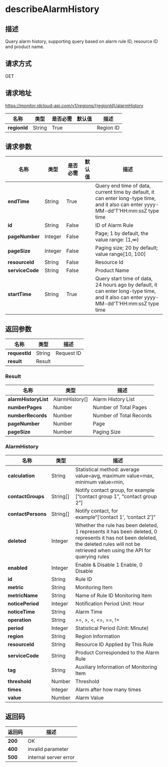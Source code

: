 # describeAlarmHistory


## 描述
Query alarm history, supporting query based on alarm rule ID, resource ID and product name.

## 请求方式
GET

## 请求地址
https://monitor.jdcloud-api.com/v1/regions/{regionId}/alarmHistory

|名称|类型|是否必需|默认值|描述|
|---|---|---|---|---|
|**regionId**|String|True| |Region ID|

## 请求参数
|名称|类型|是否必需|默认值|描述|
|---|---|---|---|---|
|**endTime**|String|True| |Query end time of data, current time by default, it can enter long-type time, and it also can enter yyyy-MM-dd'T’HH:mm:ssZ type time|
|**id**|String|False| |ID of Alarm Rule|
|**pageNumber**|Integer|False| |Page; 1 by default, the value range: [1,∞)|
|**pageSize**|Integer|False| |Paging size; 20 by default; value range[10, 100]|
|**resourceId**|String|False| |Resource Id|
|**serviceCode**|String|False| |Product Name|
|**startTime**|String|True| |Query start time of data, 24 hours ago by default, it can enter long-type time, and it also can enter yyyy-MM-dd'T’HH:mm:ssZ type time|


## 返回参数
|名称|类型|描述|
|---|---|---|
|**requestId**|String|Request ID|
|**result**|Result| |

### Result
|名称|类型|描述|
|---|---|---|
|**alarmHistoryList**|AlarmHistory[]|Alarm History List|
|**numberPages**|Number|Number of Total Pages|
|**numberRecords**|Number|Number of Total Records|
|**pageNumber**|Number|Page|
|**pageSize**|Number|Paging Size|
### AlarmHistory
|名称|类型|描述|
|---|---|---|
|**calculation**|String|Statistical method: average value=avg, maximum value=max, minimum value=min,|
|**contactGroups**|String[]|Notify contact group, for example [“contact group 1”, “contact group 2”]|
|**contactPersons**|String[]|Notify contact, for example“[‘contact 1’, ‘contact 2’]”|
|**deleted**|Integer|Whether the rule has been deleted, 1 represents it has been deleted, 0 represents it has not been deleted, the deleted rules will not be retrieved when using the API for querying rules|
|**enabled**|Integer|Enable & Disable 1 Enable, 0 Disable|
|**id**|String|Rule ID|
|**metric**|String|Monitoring Item|
|**metricName**|String|Name of Rule ID Monitoring Item|
|**noticePeriod**|Integer|Notification Period Unit: Hour|
|**noticeTime**|String|Alarm Time|
|**operation**|String|>=, >, <, <=, ==, !=|
|**period**|Integer|Statistical Period (Unit: Minute)|
|**region**|String|Region Information|
|**resourceId**|String|Resource ID Applied by This Rule|
|**serviceCode**|String|Product Corresponded to the Alarm Rule|
|**tag**|String|Auxiliary Information of Monitoring Item|
|**threshold**|Number|Threshold|
|**times**|Integer|Alarm after how many times|
|**value**|Number|Alarm Value|

## 返回码
|返回码|描述|
|---|---|
|**200**|OK|
|**400**|invalid parameter|
|**500**|internal server error|

